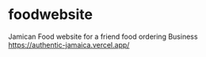 # foodwebsite
 Jamican Food website for a friend food ordering Business       
https://authentic-jamaica.vercel.app/
